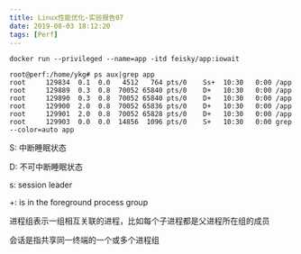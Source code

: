 ```yaml
---
title: Linux性能优化-实验报告07
date: 2019-08-03 18:12:20
tags: [Perf]
---
```



```
docker run --privileged --name=app -itd feisky/app:iowait
```

```
root@perf:/home/ykg# ps aux|grep app
root     129834  0.1  0.0   4512   764 pts/0    Ss+  10:30   0:00 /app
root     129889  0.3  0.8  70052 65840 pts/0    D+   10:30   0:00 /app
root     129890  0.3  0.8  70052 65840 pts/0    D+   10:30   0:00 /app
root     129900  2.0  0.8  70052 65836 pts/0    D+   10:30   0:00 /app
root     129901  2.0  0.8  70052 65828 pts/0    D+   10:30   0:00 /app
root     129903  0.0  0.0  14856  1096 pts/0    S+   10:30   0:00 grep --color=auto app
```

S: 中断睡眠状态

D: 不可中断睡眠状态

s: session leader

+: is in the foreground process group

进程组表示一组相互关联的进程，比如每个子进程都是父进程所在组的成员

会话是指共享同一终端的一个或多个进程组
